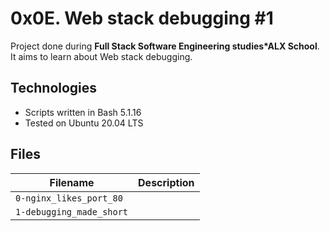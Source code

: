 # 0x0E. Web stack debugging #1
Project done during **Full Stack Software Engineering studies*ALX School**. It aims to learn about Web stack debugging.

## Technologies
* Scripts written in Bash 5.1.16
* Tested on Ubuntu 20.04 LTS

## Files

| Filename | Description |
| -------- | ----------- |
| `0-nginx_likes_port_80` |  |
| `1-debugging_made_short` |  |
